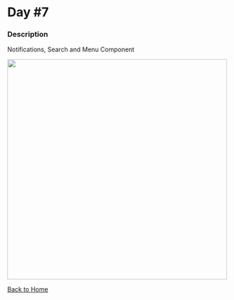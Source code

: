 # Day #7

### Description

Notifications, Search and Menu Component

<img src='' width=500>

[Back to Home](..)
